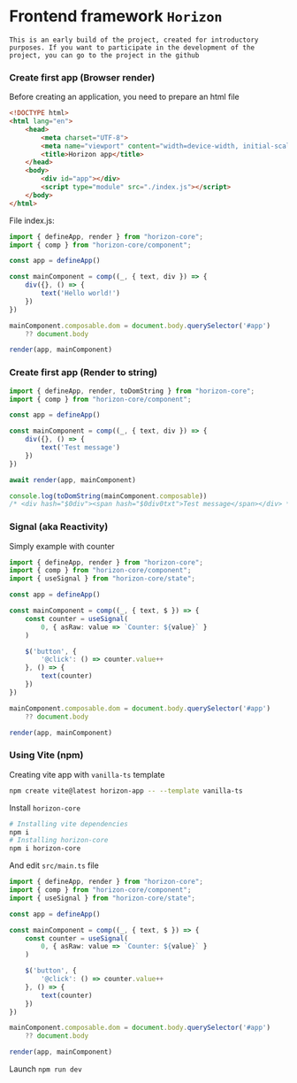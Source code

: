 # Frontend framework `Horizon`

```
This is an early build of the project, created for introductory purposes. If you want to participate in the development of the project, you can go to the project in the github
```

### Create first app (Browser render)

Before creating an application, you need to prepare an html file
```html
<!DOCTYPE html>
<html lang="en">
    <head>
        <meta charset="UTF-8">
        <meta name="viewport" content="width=device-width, initial-scale=1.0">
        <title>Horizon app</title>
    </head>
    <body>
        <div id="app"></div>
        <script type="module" src="./index.js"></script>
    </body>
</html>
```

File index.js:

```ts
import { defineApp, render } from "horizon-core";
import { comp } from "horizon-core/component";

const app = defineApp()

const mainComponent = comp((_, { text, div }) => {
    div({}, () => {
        text('Hello world!')
    })
})

mainComponent.composable.dom = document.body.querySelector('#app') 
    ?? document.body

render(app, mainComponent)
```

### Create first app (Render to string)

```ts
import { defineApp, render, toDomString } from "horizon-core";
import { comp } from "horizon-core/component";

const app = defineApp()

const mainComponent = comp((_, { text, div }) => {
    div({}, () => {
        text('Test message')
    })
})

await render(app, mainComponent)

console.log(toDomString(mainComponent.composable))
/* <div hash="$0div"><span hash="$0div0txt">Test message</span></div> */
```

### Signal (aka Reactivity)

Simply example with counter

```ts
import { defineApp, render } from "horizon-core";
import { comp } from "horizon-core/component";
import { useSignal } from "horizon-core/state";

const app = defineApp()

const mainComponent = comp((_, { text, $ }) => {
    const counter = useSignal(
        0, { asRaw: value => `Counter: ${value}` }
    )

    $('button', {
        '@click': () => counter.value++
    }, () => {
        text(counter)
    })
})

mainComponent.composable.dom = document.body.querySelector('#app') 
    ?? document.body

render(app, mainComponent)
```

### Using Vite (npm)

Creating vite app with `vanilla-ts` template

```sh
npm create vite@latest horizon-app -- --template vanilla-ts
```
Install `horizon-core`
```sh
# Installing vite dependencies
npm i
# Installing horizon-core
npm i horizon-core
```

And edit `src/main.ts` file
```ts
import { defineApp, render } from "horizon-core";
import { comp } from "horizon-core/component";
import { useSignal } from "horizon-core/state";

const app = defineApp()

const mainComponent = comp((_, { text, $ }) => {
    const counter = useSignal(
        0, { asRaw: value => `Counter: ${value}` }
    )

    $('button', {
        '@click': () => counter.value++
    }, () => {
        text(counter)
    })
})

mainComponent.composable.dom = document.body.querySelector('#app') 
    ?? document.body

render(app, mainComponent)
```
Launch `npm run dev`